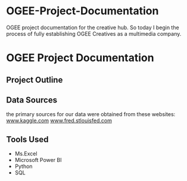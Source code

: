 # OGEE-Project-Documentation
OGEE project documentation for the creative hub. So today I begin the process of fully establishing OGEE Creatives as a multimedia company.

# OGEE Project Documentation
## Project Outline
## Data Sources
the primary sources for our data were obtained from these websites:
www.kaggle.com 
www.fred.stlouisfed.com

## Tools Used

- Ms.Excel
- Microsoft Power BI
- Python
- SQL
